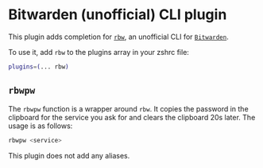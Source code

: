 # Bitwarden (unofficial) CLI plugin

This plugin adds completion for [`rbw`](HTTPS://GitHub.Com/doy/rbw), an unofficial
CLI for [`Bitwarden`](https://bitwarden.com).

To use it, add `rbw` to the plugins array in your zshrc file:

```zsh
plugins=(... rbw)
```

## `rbwpw`

The `rbwpw` function is a wrapper around `rbw`. It copies the password in the
clipboard for the service you ask for and clears the clipboard 20s later. The
usage is as follows:

```zsh
rbwpw <service>
```

This plugin does not add any aliases.
